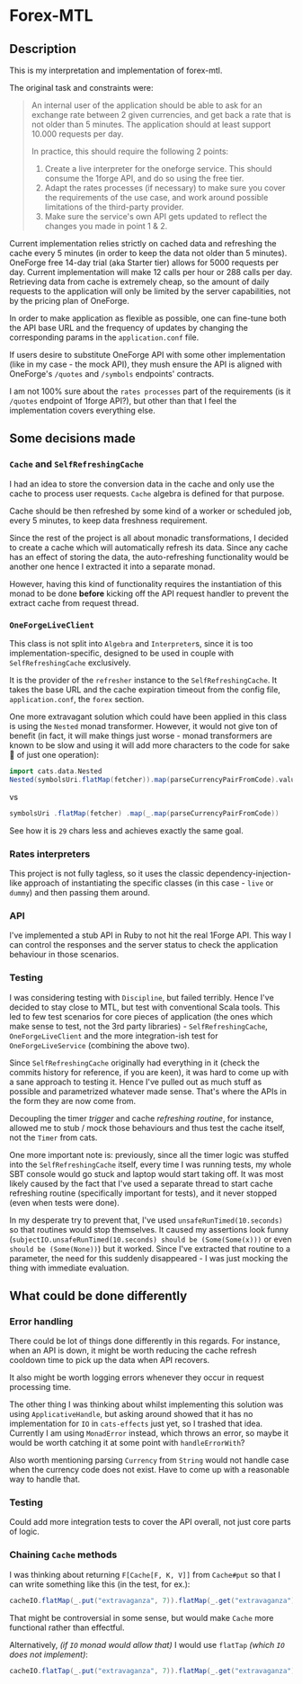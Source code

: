 # Forex-MTL

## Description

This is my interpretation and implementation of forex-mtl.

The original task and constraints were:

> An internal user of the application should be able to ask for an exchange rate between 
> 2 given currencies, and get back a rate that is not older than 5 minutes.
> The application should at least support 10.000 requests per day.
>
> In practice, this should require the following 2 points:
>
> 1. Create a live interpreter for the oneforge service. This should consume the 1forge API, and do so using the free tier.
> 2. Adapt the rates processes (if necessary) to make sure you cover the requirements of the use case, and work around possible limitations of the third-party provider.
> 3. Make sure the service's own API gets updated to reflect the changes you made in point 1 & 2.

Current implementation relies strictly on cached data and refreshing the cache every 5 minutes
(in order to keep the data not older than 5 minutes). OneForge free 14-day trial (aka Starter tier)
allows for 5000 requests per day. Current implementation will make 12 calls per hour or 288 calls per day.
Retrieving data from cache is extremely cheap, so the amount of daily requests to the application
will only be limited by the server capabilities, not by the pricing plan of OneForge.

In order to make application as flexible as possible, one can fine-tune both the API base URL
and the frequency of updates by changing the corresponding params in the `application.conf` file.

If users desire to substitute OneForge API with some other implementation (like in my case - the mock API),
they mush ensure the API is aligned with OneForge's `/quotes` and `/symbols` endpoints' contracts. 

I am not 100% sure about the `rates processes` part of the requirements (is it `/quotes` endpoint of 1forge API?),
but other than that I feel the implementation covers everything else.

## Some decisions made

### `Cache` and `SelfRefreshingCache`

I had an idea to store the conversion data in the cache and only use the cache to process user requests.
`Cache` algebra is defined for that purpose.

Cache should be then refreshed by some kind of a worker or scheduled job, every 5 minutes, to keep data freshness requirement.

Since the rest of the project is all about monadic transformations, I decided to create a cache which will automatically
refresh its data. Since any cache has an effect of storing the data, the auto-refreshing functionality would be another one
hence I extracted it into a separate monad.

However, having this kind of functionality requires the instantiation of this monad to be done **before**
kicking off the API request handler to prevent the extract cache from request thread.

### `OneForgeLiveClient`

This class is not split into `Algebra` and `Interpreter`s, since it is too implementation-specific,
designed to be used in couple with `SelfRefreshingCache` exclusively. 

It is the provider of the `refresher` instance to the `SelfRefreshingCache`. It takes the base URL and the
cache expiration timeout from the config file, `application.conf`, the `forex` section.

One more extravagant solution which could have been applied in this class is using the `Nested` monad transformer.
However, it would not give ton of benefit (in fact, it will make things just worse - monad transformers are known to be
slow and using it will add more characters to the code for sake 🍶 of just one operation):

```scala
import cats.data.Nested
Nested(symbolsUri.flatMap(fetcher)).map(parseCurrencyPairFromCode).value
```

vs

```scala
symbolsUri .flatMap(fetcher) .map(_.map(parseCurrencyPairFromCode))
```

See how it is `29` chars less and achieves exactly the same goal.

### Rates interpreters

This project is not fully tagless, so it uses the classic dependency-injection-like approach of instantiating the
specific classes (in this case - `live` or `dummy`) and then passing them around.

### API

I've implemented a stub API in Ruby to not hit the real 1Forge API.
This way I can control the responses and the server status to check the application behaviour in those scenarios.

### Testing

I was considering testing with `Discipline`, but failed terribly. Hence I've decided to stay close to MTL, but test
with conventional Scala tools. This led to few test scenarios for core pieces of application 
(the ones which make sense to test, not the 3rd party libraries) - `SelfRefreshingCache`, `OneForgeLiveClient` and
the more integration-ish test for `OneForgeLiveService` (combining the above two).

Since `SelfRefreshingCache` originally had everything in it (check the commits history for reference, if you are keen),
it was hard to come up with a sane approach to testing it. Hence I've pulled out as much stuff as possible and parametrized
whatever made sense. That's where the APIs in the form they are now come from.

Decoupling the timer _trigger_ and cache _refreshing routine_, for instance, allowed me to stub / mock those behaviours
and thus test the cache itself, not the `Timer` from cats.

One more important note is: previously, since all the timer logic was stuffed into the `SelfRefreshingCache` itself,
every time I was running tests, my whole SBT console would go stuck and laptop would start taking off. It was most
likely caused by the fact that I've used a separate thread to start cache refreshing routine
(specifically important for tests), and it never stopped (even when tests were done).

In my desperate try to prevent that, I've used `unsafeRunTimed(10.seconds)` so that routines would stop themselves.
It caused my assertions look funny
(`subjectIO.unsafeRunTimed(10.seconds) should be (Some(Some(x)))` or even `should be (Some(None))`)
but it worked. Since I've extracted that routine to a parameter, the need for this suddenly disappeared - I was just
mocking the thing with immediate evaluation.

## What could be done differently

### Error handling

There could be lot of things done differently in this regards.
For instance, when an API is down, it might be worth reducing the cache refresh cooldown time
to pick up the data when API recovers.

It also might be worth logging errors whenever they occur in request processing time.

The other thing I was thinking about whilst implementing this solution was using `ApplicativeHandle`, but asking around
showed that it has no implementation for `IO` in `cats-effects` just yet, so I trashed that idea. Currently I am using
`MonadError` instead, which throws an error, so maybe it would be worth catching it at some point with `handleErrorWith`?

Also worth mentioning parsing `Currency` from `String` would not handle case when the currency code does not exist. 
Have to come up with a reasonable way to handle that. 

### Testing

Could add more integration tests to cover the API overall, not just core parts of logic.

### Chaining `Cache` methods

I was thinking about returning `F[Cache[F, K, V]]` from `Cache#put` so that I can write something like this
(in the test, for ex.):

```scala
cacheIO.flatMap(_.put("extravaganza", 7)).flatMap(_.get("extravaganza")).unsafeRunTimed(10.seconds) should be (Some(Some(7)))
```

That might be controversial in some sense, but would make `Cache` more functional rather than effectful. 

Alternatively, _(if `IO` monad would allow that)_ I would use `flatTap` _(which `IO` does not implement)_:

```scala
cacheIO.flatTap(_.put("extravaganza", 7)).flatMap(_.get("extravaganza")).unsafeRunTimed(10.seconds) should be (Some(Some(7)))
```
